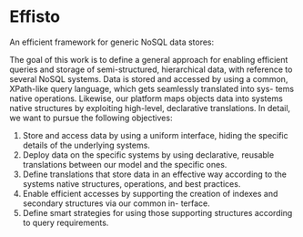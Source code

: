 # Effisto
An efficient framework for generic NoSQL data stores:

The goal of this work is to define a general approach for enabling efficient queries and storage of semi-structured, hierarchical data, with reference to several NoSQL systems. Data is stored and accessed by using a common, XPath-like query language, which gets seamlessly translated into sys- tems native operations. Likewise, our platform maps objects data into systems native structures by exploiting high-level, declarative translations.
In detail, we want to pursue the following objectives:
1. Store and access data by using a uniform interface, hiding the specific details of the underlying systems.
2. Deploy data on the specific systems by using declarative, reusable translations between our model and the specific ones.
3. Define translations that store data in an effective way according to the systems native structures, operations, and best practices.
4. Enable efficient accesses by supporting the creation of indexes and secondary structures via our common in- terface.
5. Define smart strategies for using those supporting structures according to query requirements.
